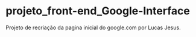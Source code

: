 # projeto_front-end_Google-Interface
Projeto de recriação da pagina inicial do google.com por Lucas Jesus.
